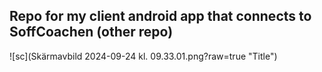## Repo for my client android app that connects to SoffCoachen (other repo)

![sc](Skärmavbild 2024-09-24 kl. 09.33.01.png?raw=true "Title")
